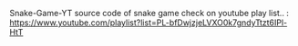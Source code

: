 Snake-Game-YT
source code of snake game
check on youtube play list.. : https://www.youtube.com/playlist?list=PL-bfDwjzjeLVXO0k7gndyTtzt6IPl-HtT
